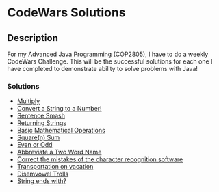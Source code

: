 # CodeWars Solutions

## Description
For my Advanced Java Programming (COP2805), I have to do a weekly CodeWars Challenge. This will be the successful solutions for each one I have completed to demonstrate ability to solve problems with Java!

### Solutions
* [Multiply](https://github.com/JessiBun/CodeWars/blob/main/Multiply)
* [Convert a String to a Number!](https://github.com/JessiBun/CodeWars/blob/main/Convert%20a%20String%20to%20a%20Number!)
* [Sentence Smash](https://github.com/JessiBun/CodeWars/blob/main/Sentence%20Smash)
* [Returning Strings](https://github.com/JessiBun/CodeWars/blob/main/Returning%20Strings)
* [Basic Mathematical Operations](https://github.com/JessiBun/CodeWars/blob/main/Basic%20Mathematical%20Operations)
* [Square(n) Sum](https://github.com/JessiBun/CodeWars/blob/main/Square(n)%20Sum)
* [Even or Odd](https://github.com/JessiBun/CodeWars/blob/main/Even%20or%20Odd)
* [Abbreviate a Two Word Name](https://github.com/JessiBun/CodeWars/blob/main/Abbreviate%20a%20Two%20Word%20Name)
* [Correct the mistakes of the character recognition software](https://github.com/JessiBun/CodeWars/blob/main/Correct%20the%20mistakes%20of%20the%20character%20recognition%20software)
* [Transportation on vacation ](https://github.com/JessiBun/CodeWars/blob/main/Transportation%20on%20vacation)
* [Disemvowel Trolls](https://github.com/JessiBun/CodeWars/blob/main/Disemvowel%20Trolls)
* [String ends with?](https://github.com/JessiBun/CodeWars/blob/main/String%20ends%20with%3F)
